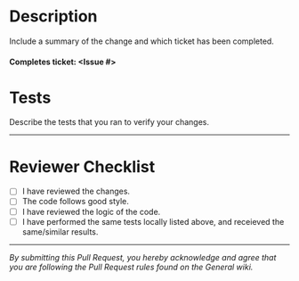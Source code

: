 # Description

Include a summary of the change and which ticket has been completed.

#### Completes ticket: <Issue #>

# Tests

Describe the tests that you ran to verify your changes.

---

# Reviewer Checklist

- [ ] I have reviewed the changes.
- [ ] The code follows good style.
- [ ] I have reviewed the logic of the code.
- [ ] I have performed the same tests locally listed above, and receieved the same/similar results.

---

_By submitting this Pull Request, you hereby acknowledge and agree that you are following the Pull Request rules found on the General wiki._
